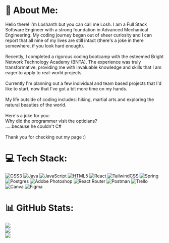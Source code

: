 
# 🌠 About Me:
Hello there! I'm Loshanth but you can call me Losh. I am a Full Stack Software Engineer with a strong foundation in Advanced Mechanical Engineering. My coding journey began out of sheer curiosity and I can report that all nine of my lives are still intact (there's a joke in there somewhere, if you look hard enough).<br><br>Recently, I completed a rigorous coding bootcamp with the esteemed Bright Network Technology Academy (BNTA). The experience was truly transformative, providing me with invaluable knowledge and skills that I am eager to apply to real-world projects.<br><br>Currently I'm planning out a few individual and team based projects that I'd like to start, now that I've got a bit more time on my hands. <br><br>My life outside of coding includes: hiking, martial arts and exploring the natural beauties of the world.<br><br>Here's a joke for you:<br>Why did the programmer visit the opticians?<br>.....because he couldn't C# <br><br>Thank you for checking out my page :) <br>
# 💻 Tech Stack:
![CSS3](https://img.shields.io/badge/css3-%231572B6.svg?style=flat&logo=css3&logoColor=white) ![Java](https://img.shields.io/badge/java-%23ED8B00.svg?style=flat&logo=java&logoColor=white) ![JavaScript](https://img.shields.io/badge/javascript-%23323330.svg?style=flat&logo=javascript&logoColor=%23F7DF1E) ![HTML5](https://img.shields.io/badge/html5-%23E34F26.svg?style=flat&logo=html5&logoColor=white) ![React](https://img.shields.io/badge/react-%2320232a.svg?style=flat&logo=react&logoColor=%2361DAFB) ![TailwindCSS](https://img.shields.io/badge/tailwindcss-%2338B2AC.svg?style=flat&logo=tailwind-css&logoColor=white) ![Spring](https://img.shields.io/badge/spring-%236DB33F.svg?style=flat&logo=spring&logoColor=white) ![Postgres](https://img.shields.io/badge/postgres-%23316192.svg?style=flat&logo=postgresql&logoColor=white) ![Adobe Photoshop](https://img.shields.io/badge/adobephotoshop-%2331A8FF.svg?style=flat&logo=adobephotoshop&logoColor=white) ![React Router](https://img.shields.io/badge/React_Router-CA4245?style=flat&logo=react-router&logoColor=white) ![Postman](https://img.shields.io/badge/Postman-FF6C37?style=flat&logo=postman&logoColor=white) ![Trello](https://img.shields.io/badge/Trello-%23026AA7.svg?style=flat&logo=Trello&logoColor=white) ![Canva](https://img.shields.io/badge/Canva-%2300C4CC.svg?style=flat&logo=Canva&logoColor=white)  ![Figma](https://img.shields.io/badge/figma-%23F24E1E.svg?style=flat&logo=figma&logoColor=white)
# 📊 GitHub Stats:
![](https://github-readme-stats.vercel.app/api?username=Losh-Selva&theme=nightowl&hide_border=false&include_all_commits=false&count_private=true)<br/>
![](https://github-readme-streak-stats.herokuapp.com/?user=Losh-Selva&theme=nightowl&hide_border=false)<br/>
![](https://github-readme-stats.vercel.app/api/top-langs/?username=Losh-Selva&theme=nightowl&hide_border=false&include_all_commits=false&count_private=true&layout=compact) 
